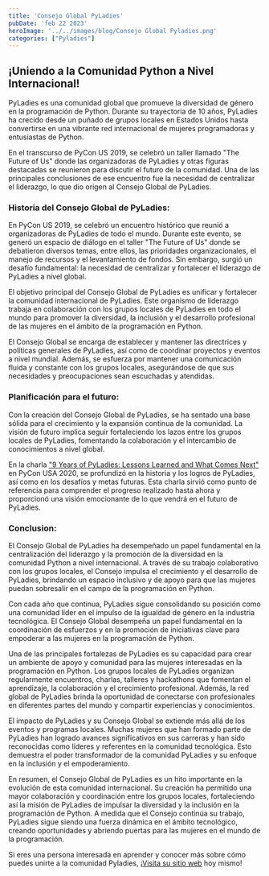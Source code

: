 ```yaml
---
title: 'Consejo Global PyLadies'
pubDate: 'feb 22 2023'
heroImage: '../../images/blog/Consejo Global Pyladies.png'
categories: ["Pyladies"]
---
```


## ¡Uniendo a la Comunidad Python a Nivel Internacional!

PyLadies es una comunidad global que promueve la diversidad de género en la programación de Python. Durante su trayectoria de 10 años, PyLadies ha crecido desde un puñado de grupos locales en Estados Unidos hasta convertirse en una vibrante red internacional de mujeres programadoras y entusiastas de Python.

En el transcurso de PyCon US 2019, se celebró un taller llamado "The Future of Us" donde las organizadoras de PyLadies y otras figuras destacadas se reunieron para discutir el futuro de la comunidad. Una de las principales conclusiones de ese encuentro fue la necesidad de centralizar el liderazgo, lo que dio origen al Consejo Global de PyLadies.

### Historia del Consejo Global de PyLadies:

En PyCon US 2019, se celebró un encuentro histórico que reunió a organizadoras de PyLadies de todo el mundo. Durante este evento, se generó un espacio de diálogo en el taller "The Future of Us" donde se debatieron diversos temas, entre ellos, las prioridades organizacionales, el manejo de recursos y el levantamiento de fondos. Sin embargo, surgió un desafío fundamental: la necesidad de centralizar y fortalecer el liderazgo de PyLadies a nivel global.

El objetivo principal del Consejo Global de PyLadies es unificar y fortalecer la comunidad internacional de PyLadies. Este organismo de liderazgo trabaja en colaboración con los grupos locales de PyLadies en todo el mundo para promover la diversidad, la inclusión y el desarrollo profesional de las mujeres en el ámbito de la programación en Python.

El Consejo Global se encarga de establecer y mantener las directrices y políticas generales de PyLadies, así como de coordinar proyectos y eventos a nivel mundial. Además, se esfuerza por mantener una comunicación fluida y constante con los grupos locales, asegurándose de que sus necesidades y preocupaciones sean escuchadas y atendidas.

### Planificación para el futuro:

Con la creación del Consejo Global de PyLadies, se ha sentado una base sólida para el crecimiento y la expansión continua de la comunidad. La visión de futuro implica seguir fortaleciendo los lazos entre los grupos locales de PyLadies, fomentando la colaboración y el intercambio de conocimientos a nivel global.

En la charla [<u>"9 Years of PyLadies: Lessons Learned and What Comes Next"</u>](https://youtu.be/KRwpY2TixAs) en PyCon USA 2020, se profundizó en la historia y los logros de PyLadies, así como en los desafíos y metas futuras. Esta charla sirvió como punto de referencia para comprender el progreso realizado hasta ahora y proporcionó una visión emocionante de lo que vendrá en el futuro de PyLadies.

### Conclusion:

El Consejo Global de PyLadies ha desempeñado un papel fundamental en la centralización del liderazgo y la promoción de la diversidad en la comunidad Python a nivel internacional. A través de su trabajo colaborativo con los grupos locales, el Consejo impulsa el crecimiento y el desarrollo de PyLadies, brindando un espacio inclusivo y de apoyo para que las mujeres puedan sobresalir en el campo de la programación en Python.

Con cada año que continua, PyLadies sigue consolidando su posición como una comunidad líder en el impulso de la igualdad de género en la industria tecnológica. El Consejo Global desempeña un papel fundamental en la coordinación de esfuerzos y en la promoción de iniciativas clave para empoderar a las mujeres en la programación de Python.

Una de las principales fortalezas de PyLadies es su capacidad para crear un ambiente de apoyo y comunidad para las mujeres interesadas en la programación en Python. Los grupos locales de PyLadies organizan regularmente encuentros, charlas, talleres y hackathons que fomentan el aprendizaje, la colaboración y el crecimiento profesional. Además, la red global de PyLadies brinda la oportunidad de conectarse con profesionales en diferentes partes del mundo y compartir experiencias y conocimientos.

El impacto de PyLadies y su Consejo Global se extiende más allá de los eventos y programas locales. Muchas mujeres que han formado parte de PyLadies han logrado avances significativos en sus carreras y han sido reconocidas como líderes y referentes en la comunidad tecnológica. Esto demuestra el poder transformador de la comunidad PyLadies y su enfoque en la inclusión y el empoderamiento.

En resumen, el Consejo Global de PyLadies es un hito importante en la evolución de esta comunidad internacional. Su creación ha permitido una mayor colaboración y coordinación entre los grupos locales, fortaleciendo así la misión de PyLadies de impulsar la diversidad y la inclusión en la programación de Python. A medida que el Consejo continúa su trabajo, PyLadies sigue siendo una fuerza dinámica en el ámbito tecnológico, creando oportunidades y abriendo puertas para las mujeres en el mundo de la programación.

Si eres una persona interesada en aprender y conocer más sobre cómo puedes unirte a la comunidad Pyladies, ¡[<u>Visita su sitio web</u>](https://pyladies.com/) hoy mismo!

